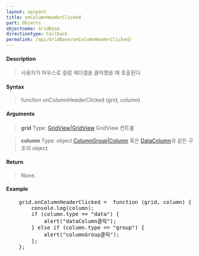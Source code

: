 ```yaml
---
layout: apipost
title: onColumnHeaderClicked
part: Objects
objectname: GridBase
directiontype: Callback
permalink: /api/GridBase/onColumnHeaderClicked/
---
```



#### Description

> 사용자가 마우스로 컬럼 헤더셀을 클릭했을 때 호출된다.

#### Syntax

> function onColumnHeaderClicked (grid, column)

#### Arguments

> **grid**
> Type: [GridView\|GridView](/api/GridBase/)
> GridView 컨트롤

> **column**
> Type: object
> [ColumnGroup\|Column](/api/GridBase/) 혹은 [DataColumn](/api/GridBase/)과 같은 구조의 object.

#### Return

> None.

#### Example

<pre class="prettyprint">
    grid.onColumnHeaderClicked =  function (grid, column) {
        console.log(column);  
        if (column.type == "data") {
            alert("dataColumn클릭");
        } else if (column.type == "group") {
            alert("columnGroup클릭");
        };
    };
</pre>

